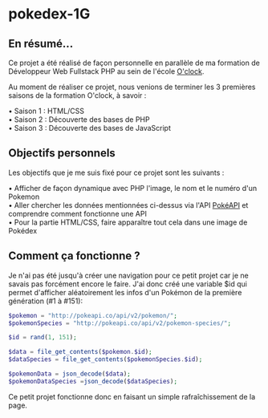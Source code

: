 # pokedex-1G

## En résumé...
Ce projet a été réalisé de façon personnelle en parallèle de ma formation de Développeur Web Fullstack PHP au sein de l'école [O'clock](https://oclock.io/formations/developpeur-web).

Au moment de réaliser ce projet, nous venions de terminer les 3 premières saisons de la formation O'clock, à savoir :

• Saison 1 : HTML/CSS  
• Saison 2 : Découverte des bases de PHP  
• Saison 3 : Découverte des bases de JavaScript  

## Objectifs personnels

Les objectifs que je me suis fixé pour ce projet sont les suivants :

• Afficher de façon dynamique avec PHP l'image, le nom et le numéro d'un Pokemon  
• Aller chercher les données mentionnées ci-dessus via l'API [PokéAPI](https://pokeapi.co/) et comprendre comment fonctionne une API  
• Pour la partie HTML/CSS, faire apparaître tout cela dans une image de Pokédex  

## Comment ça fonctionne ? 

Je n'ai pas été jusqu'à créer une navigation pour ce petit projet car je ne savais pas forcément encore le faire. J'ai donc créé une variable $id qui permet d'afficher aléatoirement les infos d'un Pokémon de la première génération (#1 à #151):

```php
$pokemon = "http://pokeapi.co/api/v2/pokemon/";
$pokemonSpecies = "http://pokeapi.co/api/v2/pokemon-species/";

$id = rand(1, 151);

$data = file_get_contents($pokemon.$id);
$dataSpecies = file_get_contents($pokemonSpecies.$id);

$pokemonData = json_decode($data);
$pokemonDataSpecies =json_decode($dataSpecies);
```

Ce petit projet fonctionne donc en faisant un simple rafraîchissement de la page. 

